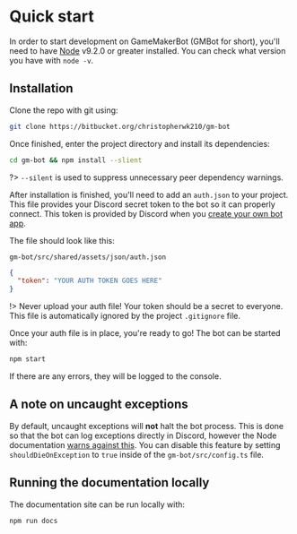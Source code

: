 # Quick start
In order to start development on GameMakerBot (GMBot for short), you'll need to have [Node](https://nodejs.org/) v9.2.0 or greater installed. You can check what version you have with `node -v`.

## Installation
Clone the repo with git using:
```bash
git clone https://bitbucket.org/christopherwk210/gm-bot
```

Once finished, enter the project directory and install its dependencies:
```bash
cd gm-bot && npm install --slient
```

?> `--silent` is used to suppress unnecessary peer dependency warnings.

After installation is finished, you'll need to add an `auth.json` to your project. This file provides your Discord secret token to the bot so it can properly connect. This token is provided by Discord when you [create your own bot app](https://discordapp.com/developers/applications/me).

The file should look like this:

```filepath
gm-bot/src/shared/assets/json/auth.json
```
```json
{
  "token": "YOUR AUTH TOKEN GOES HERE"
}
```

!> Never upload your auth file! Your token should be a secret to everyone. This file is automatically ignored by the project `.gitignore` file.

Once your auth file is in place, you're ready to go! The bot can be started with:

```bash
npm start
```

If there are any errors, they will be logged to the console.

## A note on uncaught exceptions
By default, uncaught exceptions will **not** halt the bot process. This is done so that the bot can log exceptions directly in Discord, however the Node documentation [warns against this](https://nodejs.org/api/process.html#process_warning_using_uncaughtexception_correctly). You can disable this feature by setting `shouldDieOnException` to `true` inside of the
`gm-bot/src/config.ts` file.

## Running the documentation locally
The documentation site can be run locally with:
```bash
npm run docs
```
